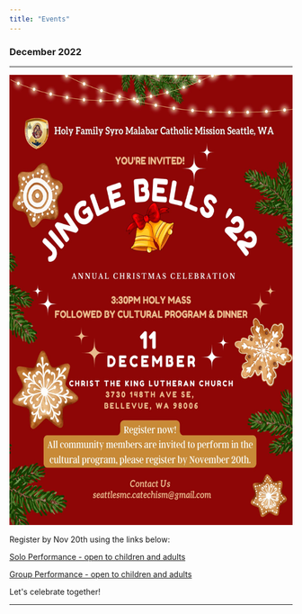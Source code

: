 ```yaml
---
title: "Events"
---
```


### December 2022
---

<img src="/img/xmas-celebration-2022.jpeg" width="600" height="800" >

Register by Nov 20th using the links below:

<a target="_blank" href="https://forms.gle/s2So4geKUL34oNEG6">Solo Performance - open to children and adults</a>

<a target="_blank" href="https://forms.gle/tBEjXpcvyBsrw7ev7">Group Performance - open to children and adults</a>

Let's celebrate together!

---
